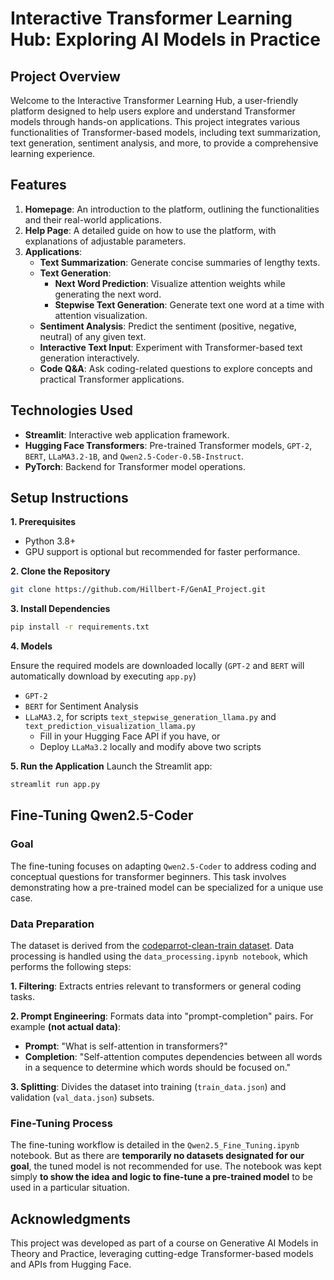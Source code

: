 # Interactive Transformer Learning Hub: Exploring AI Models in Practice

## Project Overview
Welcome to the Interactive Transformer Learning Hub, a user-friendly platform designed to help users explore and understand Transformer models through hands-on applications. This project integrates various functionalities of Transformer-based models, including text summarization, text generation, sentiment analysis, and more, to provide a comprehensive learning experience.

## Features
1. **Homepage**: An introduction to the platform, outlining the functionalities and their real-world applications.
2. **Help Page**: A detailed guide on how to use the platform, with explanations of adjustable parameters.
3. **Applications**:
    - **Text Summarization**: Generate concise summaries of lengthy texts.
    - **Text Generation**: 
        - **Next Word Prediction**: Visualize attention weights while generating the next word.
        - **Stepwise Text Generation**: Generate text one word at a time with attention visualization.
    - **Sentiment Analysis**: Predict the sentiment (positive, negative, neutral) of any given text.
    - **Interactive Text Input**: Experiment with Transformer-based text generation interactively.
    - **Code Q&A**: Ask coding-related questions to explore concepts and practical Transformer applications.

## Technologies Used
- **Streamlit**: Interactive web application framework.
- **Hugging Face Transformers**: Pre-trained Transformer models, `GPT-2`, `BERT`, `LLaMA3.2-1B`, and `Qwen2.5-Coder-0.5B-Instruct`.
- **PyTorch**: Backend for Transformer model operations.

## Setup Instructions
**1. Prerequisites**
- Python 3.8+
- GPU support is optional but recommended for faster performance.

**2. Clone the Repository**
```bash
git clone https://github.com/Hillbert-F/GenAI_Project.git
```

**3. Install Dependencies**
```bash
pip install -r requirements.txt
```

**4. Models**

Ensure the required models are downloaded locally (`GPT-2` and `BERT` will automatically download by executing `app.py`)
- `GPT-2`
- `BERT` for Sentiment Analysis
- `LLaMA3.2`, for scripts `text_stepwise_generation_llama.py` and `text_prediction_visualization_llama.py`
    - Fill in your Hugging Face API if you have, or
    - Deploy `LLaMa3.2` locally and modify above two scripts

**5. Run the Application**
Launch the Streamlit app:

```bash
streamlit run app.py
```

## Fine-Tuning Qwen2.5-Coder
### Goal
The fine-tuning focuses on adapting `Qwen2.5-Coder` to address coding and conceptual questions for transformer beginners. This task involves demonstrating how a pre-trained model can be specialized for a unique use case.

### Data Preparation
The dataset is derived from the [codeparrot-clean-train dataset](https://huggingface.co/datasets/codeparrot/codeparrot-clean-train). Data processing is handled using the `data_processing.ipynb notebook`, which performs the following steps:

**1. Filtering**: Extracts entries relevant to transformers or general coding tasks.

**2. Prompt Engineering**: Formats data into "prompt-completion" pairs. For example **(not actual data)**:
- **Prompt**: "What is self-attention in transformers?"
- **Completion**: "Self-attention computes dependencies between all words in a sequence to determine which words should be focused on."

**3. Splitting**: Divides the dataset into training (`train_data.json`) and validation (`val_data.json`) subsets.

### Fine-Tuning Process
The fine-tuning workflow is detailed in the `Qwen2.5_Fine_Tuning.ipynb` notebook. But as there are **temporarily no datasets designated for our goal**, the tuned model is not recommended for use. The notebook was kept simply **to show the idea and logic to fine-tune a pre-trained model** to be used in a particular situation.

## Acknowledgments
This project was developed as part of a course on Generative AI Models in Theory and Practice, leveraging cutting-edge Transformer-based models and APIs from Hugging Face.